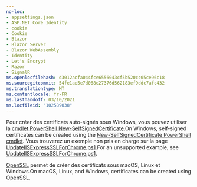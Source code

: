 ```yaml
---
no-loc:
- appsettings.json
- ASP.NET Core Identity
- cookie
- Cookie
- Blazor
- Blazor Server
- Blazor WebAssembly
- Identity
- Let's Encrypt
- Razor
- SignalR
ms.openlocfilehash: d3012acfa044fce6556043cf5b520cc05ce96c18
ms.sourcegitcommit: 54fe1ae5e7d068e27376d562183ef9ddc7afc432
ms.translationtype: MT
ms.contentlocale: fr-FR
ms.lasthandoff: 03/10/2021
ms.locfileid: "102589038"
---
```

<span data-ttu-id="e10c1-101">Pour créer des certificats auto-signés sous Windows, vous pouvez utiliser la [cmdlet PowerShell New-SelfSignedCertificate](/powershell/module/pkiclient/new-selfsignedcertificate).</span><span class="sxs-lookup"><span data-stu-id="e10c1-101">On Windows, self-signed certificates can be created using the [New-SelfSignedCertificate PowerShell cmdlet](/powershell/module/pkiclient/new-selfsignedcertificate).</span></span> <span data-ttu-id="e10c1-102">Vous trouverez un exemple non pris en charge sur la page [UpdateIISExpressSSLForChrome.ps1](https://github.com/dotnet/AspNetCore.Docs/tree/main/aspnetcore/includes/make-x509-cert/UpdateIISExpressSSLForChrome.ps1).</span><span class="sxs-lookup"><span data-stu-id="e10c1-102">For an unsupported example, see [UpdateIISExpressSSLForChrome.ps1](https://github.com/dotnet/AspNetCore.Docs/tree/main/aspnetcore/includes/make-x509-cert/UpdateIISExpressSSLForChrome.ps1).</span></span>

<span data-ttu-id="e10c1-103">[OpenSSL](https://www.openssl.org/) permet de créer des certificats sous macOS, Linux et Windows.</span><span class="sxs-lookup"><span data-stu-id="e10c1-103">On macOS, Linux, and Windows, certificates can be created using [OpenSSL](https://www.openssl.org/).</span></span>
